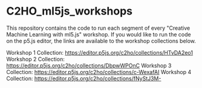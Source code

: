 # C2HO_ml5js_workshops

This repository contains the code to run each segment of every "Creative Machine Learning with ml5.js" workshop. If you would like to run the code on the p5.js editor, the links are available to the workshop collections below.

Workshop 1 Collection: https://editor.p5js.org/c2ho/collections/HTvDA2eo1
Workshop 2 Collection: https://editor.p5js.org/c2ho/collections/DbpwWPOnC
Workshop 3 Collection: https://editor.p5js.org/c2ho/collections/c-WexafAI
Workshop 4 Collection: https://editor.p5js.org/c2ho/collections/fNyStJ3M-
